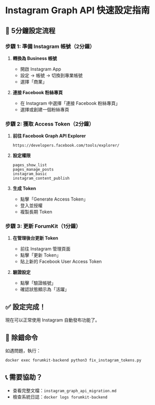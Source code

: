 # Instagram Graph API 快速設定指南

## 🚀 5分鐘設定流程

### 步驟 1: 準備 Instagram 帳號（2分鐘）

1. **轉換為 Business 帳號**
   - 開啟 Instagram App
   - 設定 → 帳號 → 切換到專業帳號
   - 選擇「商業」

2. **連接 Facebook 粉絲專頁**
   - 在 Instagram 中選擇「連接 Facebook 粉絲專頁」
   - 選擇或創建一個粉絲專頁

### 步驟 2: 獲取 Access Token（2分鐘）

1. **前往 Facebook Graph API Explorer**
   ```
   https://developers.facebook.com/tools/explorer/
   ```

2. **設定權限**
   ```
   pages_show_list
   pages_manage_posts
   instagram_basic
   instagram_content_publish
   ```

3. **生成 Token**
   - 點擊「Generate Access Token」
   - 登入並授權
   - 複製長期 Token

### 步驟 3: 更新 ForumKit（1分鐘）

1. **在管理後台更新 Token**
   - 前往 Instagram 管理頁面
   - 點擊「更新 Token」
   - 貼上新的 Facebook User Access Token

2. **驗證設定**
   - 點擊「驗證帳號」
   - 確認狀態顯示為「活躍」

## ✅ 設定完成！

現在可以正常使用 Instagram 自動發布功能了。

## 🔧 除錯命令

如遇問題，執行：
```bash
docker exec forumkit-backend python3 fix_instagram_tokens.py
```

## 📞 需要協助？

- 查看完整文檔：`instagram_graph_api_migration.md`
- 檢查系統日誌：`docker logs forumkit-backend`